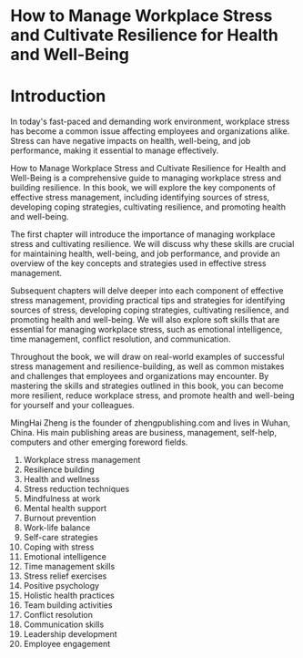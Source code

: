 # How to Manage Workplace Stress and Cultivate Resilience for Health and Well-Being

# Introduction

In today's fast-paced and demanding work environment, workplace stress has become a common issue affecting employees and organizations alike. Stress can have negative impacts on health, well-being, and job performance, making it essential to manage effectively.

How to Manage Workplace Stress and Cultivate Resilience for Health and Well-Being is a comprehensive guide to managing workplace stress and building resilience. In this book, we will explore the key components of effective stress management, including identifying sources of stress, developing coping strategies, cultivating resilience, and promoting health and well-being.

The first chapter will introduce the importance of managing workplace stress and cultivating resilience. We will discuss why these skills are crucial for maintaining health, well-being, and job performance, and provide an overview of the key concepts and strategies used in effective stress management.

Subsequent chapters will delve deeper into each component of effective stress management, providing practical tips and strategies for identifying sources of stress, developing coping strategies, cultivating resilience, and promoting health and well-being. We will also explore soft skills that are essential for managing workplace stress, such as emotional intelligence, time management, conflict resolution, and communication.

Throughout the book, we will draw on real-world examples of successful stress management and resilience-building, as well as common mistakes and challenges that employees and organizations may encounter. By mastering the skills and strategies outlined in this book, you can become more resilient, reduce workplace stress, and promote health and well-being for yourself and your colleagues.

MingHai Zheng is the founder of zhengpublishing.com and lives in Wuhan, China. His main publishing areas are business, management, self-help, computers and other emerging foreword fields.



1. Workplace stress management
2. Resilience building
3. Health and wellness
4. Stress reduction techniques
5. Mindfulness at work
6. Mental health support
7. Burnout prevention
8. Work-life balance
9. Self-care strategies
10. Coping with stress
11. Emotional intelligence
12. Time management skills
13. Stress relief exercises
14. Positive psychology
15. Holistic health practices
16. Team building activities
17. Conflict resolution
18. Communication skills
19. Leadership development
20. Employee engagement

